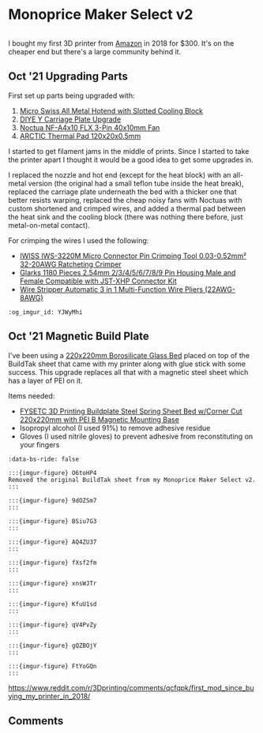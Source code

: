 # Monoprice Maker Select v2

```{tags} 3d-printing
```

I bought my first 3D printer from [Amazon](https://www.amazon.com/gp/product/B018GZBC3Y) in 2018 for $300. It's on the
cheaper end but there's a large community behind it.

## Oct &#39;21 Upgrading Parts

First set up parts being upgraded with:

1. [Micro Swiss All Metal Hotend with Slotted Cooling Block](https://www.amazon.com/dp/B01E1HANLS)
1. [DIYE Y Carriage Plate Upgrade](https://www.amazon.com/dp/B07PTD7DHW)
1. [Noctua NF-A4x10 FLX 3-Pin 40x10mm Fan](https://www.amazon.com/dp/B009NQLT0M)
1. [ARCTIC Thermal Pad 120x20x0.5mm](https://www.amazon.com/dp/B086CCPHPP)

I started to get filament jams in the middle of prints. Since I started to take the printer apart I thought it would be a
good idea to get some upgrades in.

I replaced the nozzle and hot end (except for the heat block) with an all-metal version (the original had a small teflon
tube inside the heat break), replaced the carriage plate underneath the bed with a thicker one that better resists warping,
replaced the cheap noisy fans with Noctuas with custom shortened and crimped wires, and added a thermal pad between the
heat sink and the cooling block (there was nothing there before, just metal-on-metal contact).

For crimping the wires I used the following:

* [IWISS IWS-3220M Micro Connector Pin Crimping Tool 0.03-0.52mm² 32-20AWG Ratcheting Crimper](https://www.amazon.com/dp/B078WPT5M1)
* [Glarks 1180 Pieces 2.54mm 2/3/4/5/6/7/8/9 Pin Housing Male and Female Compatible with JST-XHP Connector Kit](https://www.amazon.com/gp/product/B07CTH46S7)
* [Wire Stripper Automatic 3 in 1 Multi-Function Wire Pliers (22AWG-8AWG)](https://www.amazon.com/dp/B08XXL3B7K)

```{imgur-embed} a/X5GBxkk
:og_imgur_id: YJWyMhi
```

## Oct &#39;21 Magnetic Build Plate

I've been using a [220x220mm Borosilicate Glass Bed](https://www.amazon.com/gp/product/B07BHG5HCV) placed on top of the
BuildTak sheet that came with my printer along with glue stick with some success. This upgrade replaces all that with a
magnetic steel sheet which has a layer of PEI on it.

Items needed:

* [FYSETC 3D Printing Buildplate Steel Spring Sheet Bed w/Corner Cut 220x220mm with PEI B Magnetic Mounting Base](https://www.amazon.com/dp/B082WTTD1D)
* Isopropyl alcohol (I used 91%) to remove adhesive residue
* Gloves (I used nitrile gloves) to prevent adhesive from reconstituting on your fingers

```{carousel}
:data-bs-ride: false

:::{imgur-figure} O6toHP4
Removed the original BuildTak sheet from my Monoprice Maker Select v2.
:::

:::{imgur-figure} 9dOZSm7
:::

:::{imgur-figure} BSiu7G3
:::

:::{imgur-figure} AQ4ZU37
:::

:::{imgur-figure} fXsf2fm
:::

:::{imgur-figure} xnsWJTr
:::

:::{imgur-figure} KfuU1sd
:::

:::{imgur-figure} qV4PvZy
:::

:::{imgur-figure} gQZBOjY
:::

:::{imgur-figure} FtYoGQn
:::
```

https://www.reddit.com/r/3Dprinting/comments/qcfqpk/first_mod_since_buying_my_printer_in_2018/

## Comments

```{disqus}
```
